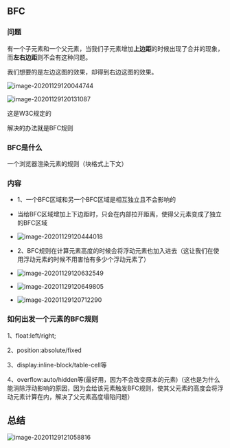 ## BFC

### 问题

有一个子元素和一个父元素，当我们子元素增加**上边距**的时候出现了合并的现象，而**左右边距**则不会有这种问题。

我们想要的是左边这图的效果，却得到右边这图的效果。

![image-20201129120044744](C:\Users\d1063\AppData\Roaming\Typora\typora-user-images\image-20201129120044744.png)

![image-20201129120131087](C:\Users\d1063\AppData\Roaming\Typora\typora-user-images\image-20201129120131087.png)

这是W3C规定的

解决的办法就是BFC规则

### BFC是什么

一个浏览器渲染元素的规则（块格式上下文）

### 内容

- 1、一个BFC区域和另一个BFC区域是相互独立且不会影响的
- 当给BFC区域增加上下边距时，只会在内部拉开距离，使得父元素变成了独立的BFC区域
- ![image-20201129120444018](C:\Users\d1063\AppData\Roaming\Typora\typora-user-images\image-20201129120444018.png)

- 2、BFC规则在计算元素高度的时候会将浮动元素也加入进去（这让我们在使用浮动元素的时候不用害怕有多少个浮动元素了）
- ![image-20201129120632549](C:\Users\d1063\AppData\Roaming\Typora\typora-user-images\image-20201129120632549.png)

- ![image-20201129120649805](C:\Users\d1063\AppData\Roaming\Typora\typora-user-images\image-20201129120649805.png)

- ![image-20201129120712290](C:\Users\d1063\AppData\Roaming\Typora\typora-user-images\image-20201129120712290.png)

### 如何出发一个元素的BFC规则

1、float:left/right;

2、position:absolute/fixed

3、display:inline-block/table-cell等

4、overflow:auto/hidden等(最好用，因为不会改变原本的元素)（这也是为什么能消除浮动影响的原因，因为会给该元素触发BFC规则，使其父元素的高度会将浮动元素计算在内，解决了父元素高度塌陷问题）

## 总结

![image-20201129121058816](C:\Users\d1063\AppData\Roaming\Typora\typora-user-images\image-20201129121058816.png)